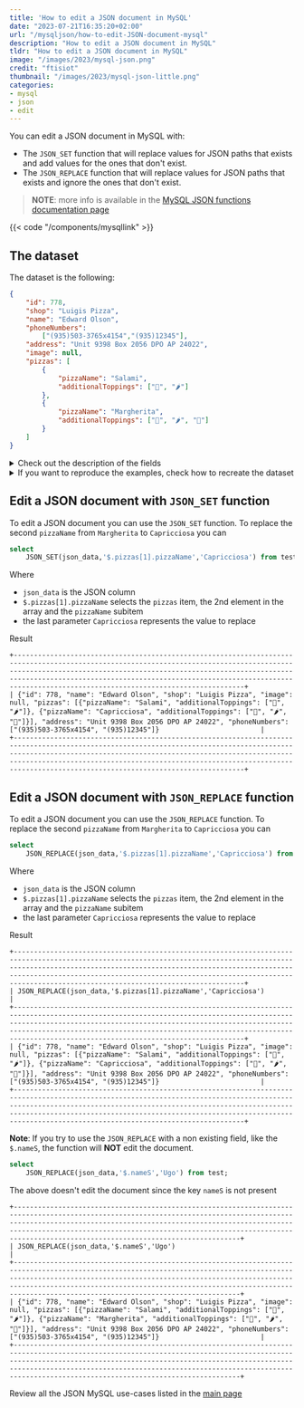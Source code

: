 ```yaml
---
title: 'How to edit a JSON document in MySQL'
date: "2023-07-21T16:35:20+02:00"
url: "/mysqljson/how-to-edit-JSON-document-mysql"
description: "How to edit a JSON document in MySQL"
tldr: "How to edit a JSON document in MySQL"
image: "/images/2023/mysql-json.png"
credit: "ftisiot"
thumbnail: "/images/2023/mysql-json-little.png"
categories:
- mysql
- json
- edit
---
```



You can edit a JSON document in MySQL with:

* The `JSON_SET` function that will replace values for JSON paths that exists and add values for the ones that don't exist.
* The `JSON_REPLACE` function that will replace values for JSON paths that exists and ignore the ones that don't exist.

<!--more-->

> **NOTE**: more info is available in the [MySQL JSON functions documentation page](https://dev.mysql.com/doc/refman/8.0/en/json.html)

{{< code "/components/mysqllink" >}}


## The dataset

The dataset is the following:

```json
{
    "id": 778,
    "shop": "Luigis Pizza",
    "name": "Edward Olson",
    "phoneNumbers":
        ["(935)503-3765x4154","(935)12345"],
    "address": "Unit 9398 Box 2056 DPO AP 24022",
    "image": null,
    "pizzas": [
        {
            "pizzaName": "Salami",
            "additionalToppings": ["🥓", "🌶️"]
        },
        {
            "pizzaName": "Margherita",
            "additionalToppings": ["🍌", "🌶️", "🍍"]
        }
    ]
}
```

<details>
  <summary>Check out the description of the fields</summary>
The following examples use a pizza order dataset with an order having:

* `id`: 778
* `shop`: "Luigis Pizza"
* `name`: "Edward Olson"
* `phoneNumbers`:["(935)503-3765x4154","(935)12345"]
* `address`: "Unit 9398 Box 2056 DPO AP 24022"
* `image`: null
* and two pizzas contained in the `pizzas` item:

```json
[
    {
        "pizzaName": "Salami",
        "additionalToppings": ["🥓", "🌶️"]
    },
    {
        "pizzaName": "Margherita",
        "additionalToppings": ["🍌", "🌶️", "🍍"]
    }
]
```
</details>
<details>
  <summary>If you want to reproduce the examples, check how to recreate the dataset</summary>

It can be recreated with the following script:

```sql
create table test(id serial primary key, json_data json);

insert into test(json_data) values (
'{
    "id": 778,
    "shop": "Luigis Pizza",
    "name": "Edward Olson",
    "phoneNumbers":
        ["(935)503-3765x4154","(935)12345"],
    "address": "Unit 9398 Box 2056 DPO AP 24022",
    "image": null,
    "pizzas": [
        {
            "pizzaName": "Salami",
            "additionalToppings": ["🥓", "🌶️"]
        },
        {
            "pizzaName": "Margherita",
            "additionalToppings": ["🍌", "🌶️", "🍍"]
        }
    ]
}');
```

</details>

## Edit a JSON document with `JSON_SET` function

To edit a JSON document you can use the `JSON_SET` function. To replace the second `pizzaName` from `Margherita` to `Capricciosa` you can

```sql
select 
    JSON_SET(json_data,'$.pizzas[1].pizzaName','Capricciosa') from test;
```

Where
* `json_data` is the JSON column 
* `$.pizzas[1].pizzaName` selects the `pizzas` item, the 2nd element in the array and the `pizzaName` subitem
* the last parameter `Capricciosa` represents the value to replace

Result

```
+-------------------------------------------------------------------------------------------------------------------------------------------------------------------------------------------------------------------------------------------------------------------------------------------------------------------------------------------------+
| {"id": 778, "name": "Edward Olson", "shop": "Luigis Pizza", "image": null, "pizzas": [{"pizzaName": "Salami", "additionalToppings": ["🥓", "🌶️"]}, {"pizzaName": "Capricciosa", "additionalToppings": ["🍌", "🌶️", "🍍"]}], "address": "Unit 9398 Box 2056 DPO AP 24022", "phoneNumbers": ["(935)503-3765x4154", "(935)12345"]}                         |
+-------------------------------------------------------------------------------------------------------------------------------------------------------------------------------------------------------------------------------------------------------------------------------------------------------------------------------------------------+
```

## Edit a JSON document with `JSON_REPLACE` function

To edit a JSON document you can use the `JSON_REPLACE` function. To replace the second `pizzaName` from `Margherita` to `Capricciosa` you can

```sql
select 
    JSON_REPLACE(json_data,'$.pizzas[1].pizzaName','Capricciosa') from test;
```

Where
* `json_data` is the JSON column 
* `$.pizzas[1].pizzaName` selects the `pizzas` item, the 2nd element in the array and the `pizzaName` subitem
* the last parameter `Capricciosa` represents the value to replace

Result

```
+-------------------------------------------------------------------------------------------------------------------------------------------------------------------------------------------------------------------------------------------------------------------------------------------------------------------------------------------------+
| JSON_REPLACE(json_data,'$.pizzas[1].pizzaName','Capricciosa')                                                                                                                                                                                                                                                                                   |
+-------------------------------------------------------------------------------------------------------------------------------------------------------------------------------------------------------------------------------------------------------------------------------------------------------------------------------------------------+
| {"id": 778, "name": "Edward Olson", "shop": "Luigis Pizza", "image": null, "pizzas": [{"pizzaName": "Salami", "additionalToppings": ["🥓", "🌶️"]}, {"pizzaName": "Capricciosa", "additionalToppings": ["🍌", "🌶️", "🍍"]}], "address": "Unit 9398 Box 2056 DPO AP 24022", "phoneNumbers": ["(935)503-3765x4154", "(935)12345"]}                         |
+-------------------------------------------------------------------------------------------------------------------------------------------------------------------------------------------------------------------------------------------------------------------------------------------------------------------------------------------------+
```

**Note**: If you try to use the `JSON_REPLACE` with a non existing field, like the `$.nameS`, the function will **NOT** edit the document.

```sql
select 
    JSON_REPLACE(json_data,'$.nameS','Ugo') from test;
```

The above doesn't edit the document since the key `nameS` is not present

```
+------------------------------------------------------------------------------------------------------------------------------------------------------------------------------------------------------------------------------------------------------------------------------------------------------------------------------------------------+
| JSON_REPLACE(json_data,'$.nameS','Ugo')                                                                                                                                                                                                                                                                                                        |
+------------------------------------------------------------------------------------------------------------------------------------------------------------------------------------------------------------------------------------------------------------------------------------------------------------------------------------------------+
| {"id": 778, "name": "Edward Olson", "shop": "Luigis Pizza", "image": null, "pizzas": [{"pizzaName": "Salami", "additionalToppings": ["🥓", "🌶️"]}, {"pizzaName": "Margherita", "additionalToppings": ["🍌", "🌶️", "🍍"]}], "address": "Unit 9398 Box 2056 DPO AP 24022", "phoneNumbers": ["(935)503-3765x4154", "(935)12345"]}                         |
+------------------------------------------------------------------------------------------------------------------------------------------------------------------------------------------------------------------------------------------------------------------------------------------------------------------------------------------------+
```


Review all the JSON MySQL use-cases listed in the [main page](/mysqljson/main)